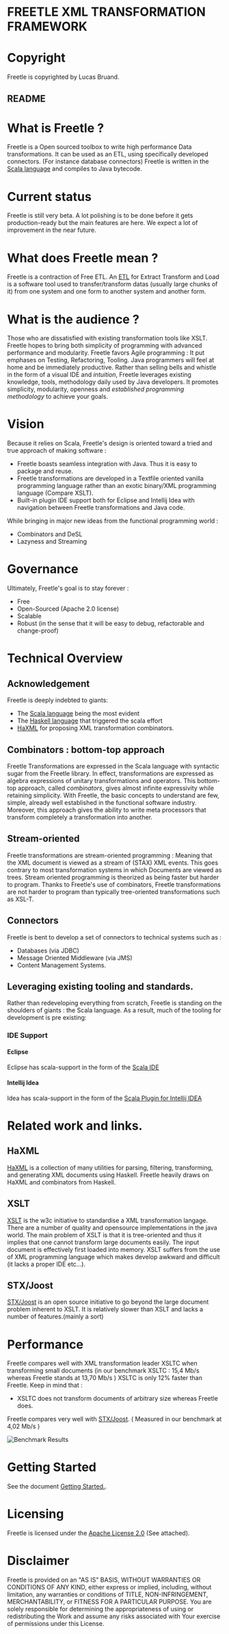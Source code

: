 
FREETLE XML TRANSFORMATION FRAMEWORK
====================================

# Copyright
Freetle is copyrighted by Lucas Bruand.

README
------

# What is Freetle ?

Freetle is a Open sourced toolbox to write high performance Data transformations.
It can be used as an ETL, using specifically developed connectors.
(For instance database connectors)
Freetle is written in the [Scala language](http://www.scala-lang.org/) and compiles to Java bytecode.

# Current status

Freetle is still very beta.
A lot polishing is to be done before it gets production-ready but the main features are here.
We expect a lot of improvement in the near future.

# What does Freetle mean ?

Freetle is a contraction of Free ETL. An [ETL](http://en.wikipedia.org/wiki/Extract,_transform,_load) for Extract Transform and Load is a software tool used to transfer/transform datas (usually large chunks of it) from one system and one form to another system and another form.

# What is the audience ?

Those who are dissatisfied with existing transformation tools like XSLT.
Freetle hopes to bring both simplicity of programming with advanced performance and modularity.
Freetle favors Agile programming : It put emphases on Testing, Refactoring, Tooling.
Java programmers will feel at home and be immediately productive.
Rather than selling bells and whistle in the form of a visual IDE and _intuition_,
Freetle leverages existing knowledge, tools, methodology daily used by Java developers.
It promotes simplicity, modularity, openness and _established programming methodology_ to achieve your goals.

# Vision

Because it relies on Scala, Freetle's design is oriented toward a tried and true approach of making software :

* Freetle boasts seamless integration with Java. Thus it is easy to package and reuse.
* Freetle transformations are developed in a Textfile oriented vanilla programming language rather than an exotic binary/XML programming language (Compare XSLT).
* Built-in plugin IDE support both for Eclipse and Intellij Idea with navigation between Freetle transformations and Java code.

While bringing in major new ideas from the functional programming world :

* Combinators and DeSL
* Lazyness and Streaming

# Governance

Ultimately, Freetle's goal is to stay forever :

* Free
* Open-Sourced (Apache 2.0 license)
* Scalable
* Robust (in the sense that it will be easy to debug, refactorable and change-proof)
 
# Technical Overview

## Acknowledgement
Freetle is deeply indebted to giants:

* The [Scala language](http://www.scala-lang.org/) being the most evident
* The [Haskell language](http://www.haskell.org/) that triggered the scala effort
* [HaXML](http://projects.haskell.org/HaXml/) for proposing XML transformation combinators.

## Combinators : bottom-top approach
Freetle Transformations are expressed in the Scala language with syntactic sugar from the Freetle library.
In effect, transformations are expressed as algebra expressions of unitary transformations and operators.
This bottom-top approach, called _combinators_, gives almost infinite expressivity while retaining simplicity.
With Freetle, the basic concepts to understand are few, simple, already well established in the functional
software industry.
Moreover, this approach gives the ability to write meta processors that transform completely a transformation into
another.

## Stream-oriented
Freetle transformations are stream-oriented programming :
Meaning that the XML document is viewed as a stream of (STAX) XML events.
This goes contrary to most transformation systems in which Documents are viewed as trees.
Stream oriented programming is theorized as being faster but harder to program.
Thanks to Freetle's use of combinators, Freetle transformations are not harder to program than typically tree-oriented transformations such as XSL-T.

## Connectors
Freetle is bent to develop a set of connectors to technical systems such as :

* Databases (via JDBC)
* Message Oriented Middleware (via JMS)
* Content Management Systems.

## Leveraging existing tooling and standards.
Rather than redeveloping everything from scratch, Freetle is standing on the shoulders of giants :
the Scala language.
 As a result, much of the tooling for development is pre existing:
### IDE Support
#### Eclipse
Eclipse has scala-support in the form of the [Scala IDE](http://www.scala-ide.org/)

#### Intellij Idea
Idea has scala-support in the form of the [Scala Plugin for Intellij IDEA](http://confluence.jetbrains.net/display/SCA/Scala+Plugin+for+Intellij+IDEA)

# Related work and links.

## HaXML
[HaXML](http://www.cs.york.ac.uk/fp/HaXml/) is a collection of many utilities for parsing, filtering, transforming, and generating XML documents using Haskell. Freetle heavily draws on HaXML and combinators from Haskell.

## XSLT
[XSLT](http://en.wikipedia.org/wiki/XSLT) is the w3c initiative to standardise a XML transformation langage. There are a number of quality and opensource implementations in the java world. The main problem of XSLT is that it is tree-oriented and thus it implies that one cannot transform large documents easily. The input document is effectively first loaded into memory. XSLT suffers from the use of XML programming language which makes develop awkward and difficult (it lacks a proper IDE etc...).

## STX/Joost
[STX/Joost](http://joost.sourceforge.net/) is an open source initiative to go beyond the large document problem inherent to XSLT. It is relatively slower than XSLT and lacks a number of features.(mainly a sort)

# Performance
Freetle compares well with XML transformation leader XSLTC when transforming small documents 
(in our benchmark XSLTC : 15,4 Mb/s whereas Freetle stands at 13,70 Mb/s )
XSLTC is only 12% faster than Freetle.
Keep in mind that :

 * XSLTC does not transform documents of arbitrary size whereas Freetle does.

Freetle compares very well with [STX/Joost](http://joost.sourceforge.net/).
( Measured in our benchmark at 4,02 Mb/s )

![Benchmark Results](http://chart.apis.google.com/chart?chf=bg,s,FFFFFF00&chxl=0:%7CFreetle%7CJoost%2FSTX%7CXSLTC%7C2:%7CSpeed+%28Mb%2Fs%29&chxp=2,100&chxr=0,0,20%7C1,0,20&chxt=y,x,x&chbh=a&chs=420x220&cht=bhs&chco=8CA1C8&chds=0,20.43&chd=t:20.77,4.13,4.38&chtt=Benchmark+Of+Different+XML+Transformation+Engines)

# Getting Started

See the document [Getting Started.](./GETTINGSTARTED.markdown).

# Licensing
Freetle is licensed under the [Apache License 2.0](http://www.apache.org/licenses/LICENSE-2.0) (See attached).

# Disclaimer
Freetle is provided on an "AS IS" BASIS,
WITHOUT WARRANTIES OR CONDITIONS OF ANY KIND, either express or
implied, including, without limitation, any warranties or conditions
of TITLE, NON-INFRINGEMENT, MERCHANTABILITY, or FITNESS FOR A
PARTICULAR PURPOSE. You are solely responsible for determining the
appropriateness of using or redistributing the Work and assume any
risks associated with Your exercise of permissions under this License.
